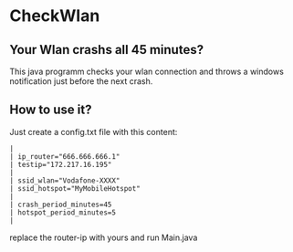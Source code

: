 # CheckWlan

## Your Wlan crashs all 45 minutes?
This java programm checks your wlan connection and throws a windows notification just before the next crash.

## How to use it?
Just create a config.txt file with this content:

    |
    | ip_router="666.666.666.1"
    | testip="172.217.16.195"
    |
    | ssid_wlan="Vodafone-XXXX"
    | ssid_hotspot="MyMobileHotspot"
    |
    | crash_period_minutes=45
    | hotspot_period_minutes=5
    |
    


replace the router-ip with yours and run Main.java

